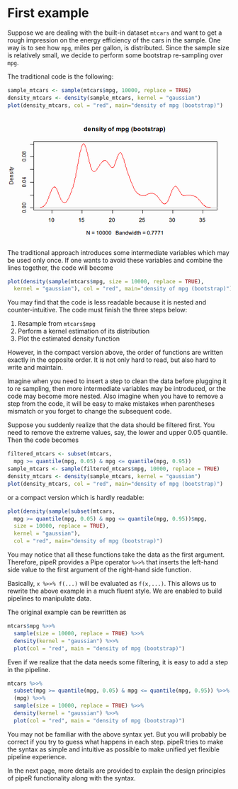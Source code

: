 

# First example

Suppose we are dealing with the built-in dataset `mtcars` and want to get a rough impression on the energy efficiency of the cars in the sample. One way is to see how `mpg`, miles per gallon, is distributed. Since the sample size is relatively small, we decide to perform some bootstrap re-sampling over `mpg`.

The traditional code is the following:


```r
sample_mtcars <- sample(mtcars$mpg, 10000, replace = TRUE)
density_mtcars <- density(sample_mtcars, kernel = "gaussian")
plot(density_mtcars, col = "red", main="density of mpg (bootstrap)")
```

<img src="figure/bootstrap.png" title="plot of chunk bootstrap" alt="plot of chunk bootstrap" style="display: block; margin: auto;" />

The traditional approach introduces some intermediate variables which may be used only once. If one wants to avoid these variables and combine the lines together, the code will become

```r
plot(density(sample(mtcars$mpg, size = 10000, replace = TRUE), 
  kernel = "gaussian"), col = "red", main="density of mpg (bootstrap)")
```

You may find that the code is less readable because it is nested and counter-intuitive.
The code must finish the three steps below: 

1. Resample from `mtcars$mpg`
2. Perform a kernel estimation of its distribution
3. Plot the estimated density function

However, in the compact version above, the order of functions are written exactly in the opposite order. It is not only hard to read, but also hard to write and maintain. 

Imagine when you need to insert a step to clean the data before plugging it to re sampling, then more intermediate variables may be introduced, or the code may become more nested. Also imagine when you have to remove a step from the code, it will be easy to make mistakes when parentheses mismatch or you forget to change the subsequent code.

Suppose you suddenly realize that the data should be filtered first. You need to remove the extreme values, say, the lower and upper 0.05 quantile. Then the code becomes

```r
filtered_mtcars <- subset(mtcars,
  mpg >= quantile(mpg, 0.05) & mpg <= quantile(mpg, 0.95))
sample_mtcars <- sample(filtered_mtcars$mpg, 10000, replace = TRUE)
density_mtcars <- density(sample_mtcars, kernel = "gaussian")
plot(density_mtcars, col = "red", main="density of mpg (bootstrap)")
```

or a compact version which is hardly readable:

```r
plot(density(sample(subset(mtcars,
  mpg >= quantile(mpg, 0.05) & mpg <= quantile(mpg, 0.95))$mpg, 
  size = 10000, replace = TRUE), 
  kernel = "gaussian"), 
  col = "red", main="density of mpg (bootstrap)")
```

You may notice that all these functions take the data as the first argument. Therefore, pipeR provides a Pipe operator `%>>%` that inserts the left-hand side value to the first argument of the right-hand side function.

Basically, `x %>>% f(...)` will be evaluated as `f(x,...)`. This allows us to rewrite the above example in a much fluent style. We are enabled to build pipelines to manipulate data.

The original example can be rewritten as

```r
mtcars$mpg %>>%
  sample(size = 10000, replace = TRUE) %>>%
  density(kernel = "gaussian") %>>%
  plot(col = "red", main = "density of mpg (bootstrap)")
```

Even if we realize that the data needs some filtering, it is easy to add a step in the pipeline.

```r
mtcars %>>%
  subset(mpg >= quantile(mpg, 0.05) & mpg <= quantile(mpg, 0.95)) %>>%
  (mpg) %>>%
  sample(size = 10000, replace = TRUE) %>>%
  density(kernel = "gaussian") %>>%
  plot(col = "red", main = "density of mpg (bootstrap)")
```

You may not be familiar with the above syntax yet. But you will probably be correct if you try to guess what happens in each step. pipeR tries to make the syntax as simple and intuitive as possible to make unified yet flexible pipeline experience.

In the next page, more details are provided to explain the design principles of pipeR functionality along with the syntax.

